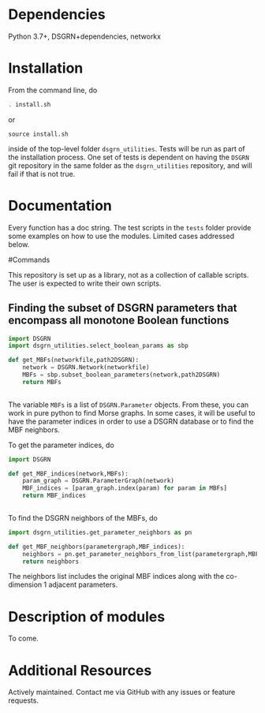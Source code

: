 # Dependencies

Python 3.7+, DSGRN+dependencies, networkx

# Installation
From the command line, do
```bash
. install.sh
```
or
```text
source install.sh
```
inside of the top-level folder `dsgrn_utilities`. Tests will be run as part of the installation process. One set of tests is dependent on having the `DSGRN` git repository in the same folder as the `dsgrn_utilities` repository, and will fail if that is not true.

# Documentation

Every function has a doc string. The test scripts in the `tests` folder provide some examples on how to use the modules. Limited cases addressed below.

#Commands

This repository is set up as a library, not as a collection of callable scripts. The user is expected to write their own scripts.


## Finding the subset of DSGRN parameters that encompass all monotone Boolean functions


```python
import DSGRN
import dsgrn_utilities.select_boolean_params as sbp

def get_MBFs(networkfile,path2DSGRN):
    network = DSGRN.Network(networkfile)
    MBFs = sbp.subset_boolean_parameters(network,path2DSGRN)
    return MBFs
    
```

The variable `MBFs` is a list of `DSGRN.Parameter` objects. From these, you can work in pure python to find Morse graphs. In some cases, it will be useful to have the parameter indices in order to use a DSGRN database or to find the MBF neighbors. 

To get the parameter indices, do

```python
import DSGRN

def get_MBF_indices(network,MBFs):
    param_graph = DSGRN.ParameterGraph(network)   
    MBF_indices = [param_graph.index(param) for param in MBFs]
    return MBF_indices
    
```

To find the DSGRN neighbors of the MBFs, do

```python
import dsgrn_utilities.get_parameter_neighbors as pn

def get_MBF_neighbors(parametergraph,MBF_indices):
    neighbors = pn.get_parameter_neighbors_from_list(parametergraph,MBF_indices)
    return neighbors
```
The neighbors list includes the original MBF indices along with the co-dimension 1 adjacent parameters.

# Description of modules
To come.

# Additional Resources

Actively maintained. Contact me via GitHub with any issues or feature requests.


